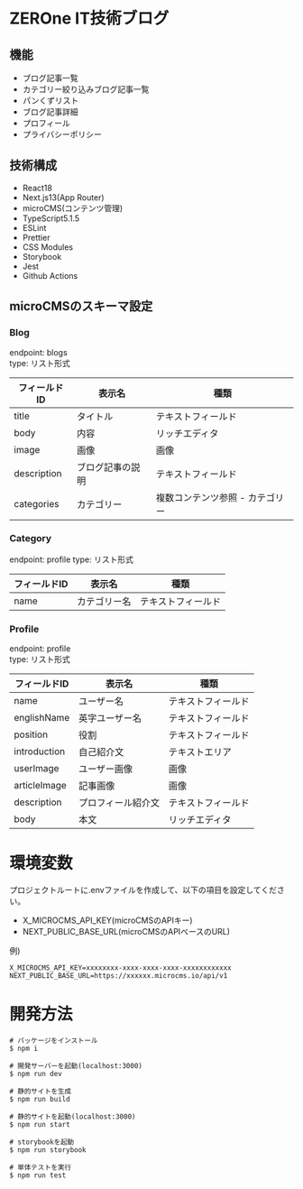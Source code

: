 # ZEROne IT技術ブログ

## 機能
- ブログ記事一覧
- カテゴリー絞り込みブログ記事一覧
- パンくずリスト
- ブログ記事詳細
- プロフィール
- プライバシーポリシー

## 技術構成
- React18
- Next.js13(App Router)
- microCMS(コンテンツ管理)
- TypeScript5.1.5
- ESLint
- Prettier
- CSS Modules
- Storybook
- Jest
- Github Actions

## microCMSのスキーマ設定
### Blog
endpoint: blogs  
type: リスト形式

| フィールドID  | 表示名 |  種類 |
| ------------- | ------------- | ------------- |
| title  | タイトル  |  テキストフィールド |
| body | 内容  | リッチエディタ  |
| image | 画像  | 画像  |
| description | ブログ記事の説明  | テキストフィールド  |
| categories | カテゴリー  | 複数コンテンツ参照 - カテゴリー  |  

### Category
endpoint: profile
type: リスト形式

| フィールドID  | 表示名 |  種類 |
| ------------- | ------------- | ------------- |
| name  | カテゴリー名  |  テキストフィールド |　　

### Profile
endpoint: profile  
type: リスト形式

| フィールドID  | 表示名 |  種類 |
| ------------- | ------------- | ------------- |
| name  | ユーザー名  |  テキストフィールド |
|  englishName | 英字ユーザー名  | テキストフィールド  |
|  position | 役割  | テキストフィールド  |
|  introduction | 自己紹介文  | テキストエリア  |
|  userImage | ユーザー画像  | 画像  |  
|  articleImage | 記事画像  | 画像  |  
|  description | プロフィール紹介文  | テキストフィールド  |  
|  body | 本文  | リッチエディタ  |    


# 環境変数
プロジェクトルートに.envファイルを作成して、以下の項目を設定してください。
- X_MICROCMS_API_KEY(microCMSのAPIキー)
- NEXT_PUBLIC_BASE_URL(microCMSのAPIベースのURL)

例)
```
X_MICROCMS_API_KEY=xxxxxxxx-xxxx-xxxx-xxxx-xxxxxxxxxxxx
NEXT_PUBLIC_BASE_URL=https://xxxxxx.microcms.io/api/v1
```


# 開発方法
```
# パッケージをインストール
$ npm i

# 開発サーバーを起動(localhost:3000)
$ npm run dev

# 静的サイトを生成
$ npm run build

# 静的サイトを起動(localhost:3000)
$ npm run start

# storybookを起動
$ npm run storybook

# 単体テストを実行
$ npm run test
```

